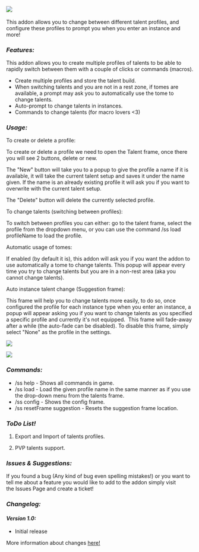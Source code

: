 ![](https://media.forgecdn.net/attachments/234/943/switchswitchbanner.jpg)
--------------------------------------------------------------------------

This addon allows you to change between different talent profiles, and configure these profiles to prompt you when you enter an instance and more!

### ***Features:***

This addon allows you to create multiple profiles of talents to be able to rapidly switch between them with a couple of clicks or commands (macros).

-   Create multiple profiles and store the talent build.
-   When switching talents and you are not in a rest zone, if tomes are available, a prompt may ask you to automatically use the tome to change talents.
-   Auto-prompt to change talents in instances.
-   Commands to change talents (for macro lovers <3)

### ***Usage:***

To create or delete a profile:

To create or delete a profile we need to open the Talent frame, once there you will see 2 buttons, delete or new.

The "New" button will take you to a popup to give the profile a name if it is available, it will take the current talent setup and saves it under the name given. If the name is an already existing profile it will ask you if you want to overwrite with the current talent setup.

The "Delete" button will delete the currently selected profile.

To change talents (switching between profiles):

To switch between profiles you can either: go to the talent frame, select the profile from the dropdown menu, or you can use the command /ss load profileName to load the profile.

Automatic usage of tomes:

If enabled (by default it is), this addon will ask you if you want the addon to use automatically a tome to change talents. This popup will appear every time you try to change talents but you are in a non-rest area (aka you cannot change talents).

Auto instance talent change (Suggestion frame):

This frame will help you to change talents more easily, to do so, once configured the profile for each instance type when you enter an instance, a popup will appear asking you if you want to change talents as you specified a specific profile and currently it's not equipped.  This frame will fade-away after a while (the auto-fade can be disabled). To disable this frame, simply select "None" as the profile in the settings.

![](https://media.forgecdn.net/attachments/235/106/set-talents.png)

![](https://media.forgecdn.net/attachments/235/113/want-to-change.png)

### ***Commands:***

-   /ss help - Shows all commands in game.
-   /ss load <profileName> - Load the given profile name in the same manner as if you use the drop-down menu from the talents frame.
-   /ss config - Shows the config frame.
-   /ss resetFrame suggestion - Resets the suggestion frame location.

### ***ToDo List!***

1.  Export and Import of talents profiles.

2.  PVP talents support.

### ***Issues & Suggestions:***

If you found a bug (Any kind of bug even spelling mistakes!) or you want to tell me about a feature you would like to add to the addon simply visit the Issues Page and create a ticket!

### ***Changelog:***

#### ***Version 1.0:***

-   Initial release

More information about changes [here!](https://wow.curseforge.com/projects/switchswitch/pages/changelog)
